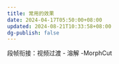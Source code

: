 ```yaml
---
title: 常用的效果
date: 2024-04-17T05:50:00+08:00
updated: 2024-08-21T10:33:58+08:00
dg-publish: false
---
```


段帧衔接：视频过渡 - 溶解 -MorphCut

